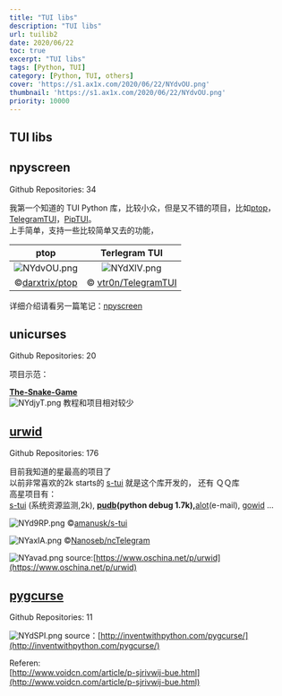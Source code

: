 ```yaml
---
title: "TUI libs"
description: "TUI libs"
url: tuilib2
date: 2020/06/22
toc: true
excerpt: "TUI libs"
tags: [Python, TUI]
category: [Python, TUI, others]
cover: 'https://s1.ax1x.com/2020/06/22/NYdvOU.png'
thumbnail: 'https://s1.ax1x.com/2020/06/22/NYdvOU.png'
priority: 10000
---
```


## TUI libs

<a name="SQqEA"></a>
## npyscreen

Github Repositories: 34

我第一个知道的 TUI Python 库，比较小众，但是又不错的项目，比如[ptop](https://github.com/darxtrix/ptop)，[TelegramTUI](https://github.com/vtr0n/TelegramTUI)，[PipTUI](https://github.com/nitanmarcel/PipTUI)。<br />上手简单，支持一些比较简单又去的功能，<br />

|ptop|Terlegram TUI|
|:---:|:---:|
|![NYdvOU.png](https://s1.ax1x.com/2020/06/22/NYdvOU.png)|![NYdXlV.png](https://s1.ax1x.com/2020/06/22/NYdXlV.png)|
|©[darxtrix/ptop](https://github.com/darxtrix/ptop)|© [vtr0n/TelegramTUI](https://github.com/vtr0n/TelegramTUI)|

详细介绍请看另一篇笔记：[npyscreen](https://www.yuque.com/liuwenkan/kkgzbw/mpua6h)

<a name="5knVn"></a>
## unicurses
Github Repositories: 20

项目示范：

**[The-Snake-Game](https://github.com/justpwned/The-Snake-Game)**<br />
![NYdjyT.png](https://s1.ax1x.com/2020/06/22/NYdjyT.png)
教程和项目相对较少

<a name="ywoa9"></a>
## [urwid](https://github.com/urwid/urwid)
Github Repositories: 176<br />

目前我知道的星最高的项目了<br />以前非常喜欢的2k starts的 [s-tui](https://github.com/amanusk/s-tui) 就是这个库开发的， 还有 ＱＱ库<br />高星项目有：<br />[s-tui](https://github.com/amanusk/s-tui) (系统资源监测,2k), **[pudb](https://github.com/inducer/pudb)(python debug 1.7k),**[alot](https://github.com/pazz/alot)(e-mail), [gowid](https://github.com/gcla/gowid) ...


![NYd9RP.png](https://s1.ax1x.com/2020/06/22/NYd9RP.png)
©[amanusk/s-tui](https://github.com/amanusk/s-tui)


![NYaxIA.png](https://s1.ax1x.com/2020/06/22/NYaxIA.png)
©[Nanoseb/ncTelegram](https://github.com/Nanoseb/ncTelegram)


![NYavad.png](https://s1.ax1x.com/2020/06/22/NYavad.png)
source:[https://www.oschina.net/p/urwid](https://www.oschina.net/p/urwid)

<a name="SDY7Q"></a>
## [pygcurse](http://inventwithpython.com/pygcurse/)
Github Repositories: 11

![NYdSPI.png](https://s1.ax1x.com/2020/06/22/NYdSPI.png)
source：[http://inventwithpython.com/pygcurse/](http://inventwithpython.com/pygcurse/)


Referen:<br />[http://www.voidcn.com/article/p-sjrivwij-bue.html](http://www.voidcn.com/article/p-sjrivwij-bue.html)
